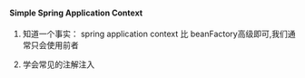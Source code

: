 #### Simple Spring Application Context

1. 知道一个事实： spring application context 比 beanFactory高级即可,我们通常只会使用前者

2. 学会常见的注解注入




